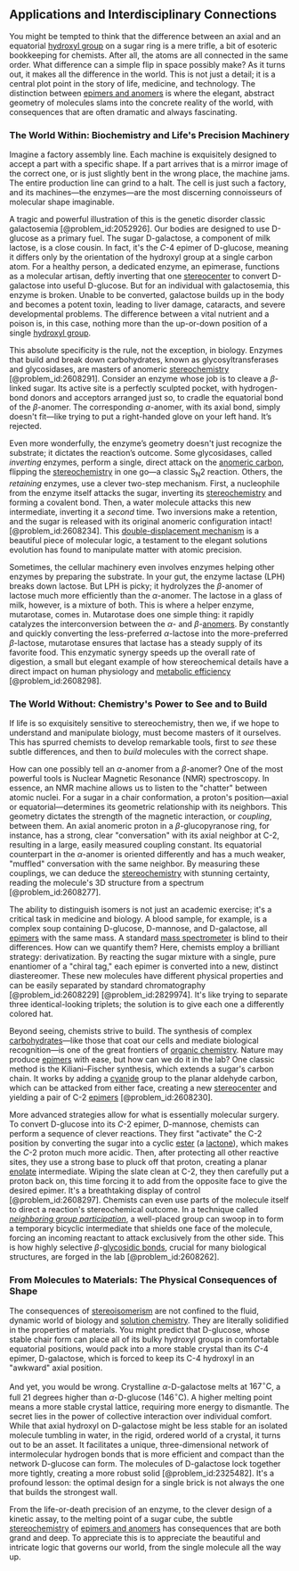 ## Applications and Interdisciplinary Connections

You might be tempted to think that the difference between an axial and an equatorial [hydroxyl group](@article_id:198168) on a sugar ring is a mere trifle, a bit of esoteric bookkeeping for chemists. After all, the atoms are all connected in the same order. What difference can a simple flip in space possibly make? As it turns out, it makes all the difference in the world. This is not just a detail; it is a central plot point in the story of life, medicine, and technology. The distinction between [epimers and anomers](@article_id:150216) is where the elegant, abstract geometry of molecules slams into the concrete reality of the world, with consequences that are often dramatic and always fascinating.

### The World Within: Biochemistry and Life's Precision Machinery

Imagine a factory assembly line. Each machine is exquisitely designed to accept a part with a specific shape. If a part arrives that is a mirror image of the correct one, or is just slightly bent in the wrong place, the machine jams. The entire production line can grind to a halt. The cell is just such a factory, and its machines—the enzymes—are the most discerning connoisseurs of molecular shape imaginable.

A tragic and powerful illustration of this is the genetic disorder classic galactosemia [@problem_id:2052926]. Our bodies are designed to use D-glucose as a primary fuel. The sugar D-galactose, a component of milk lactose, is a close cousin. In fact, it's the $C\text{-}4$ epimer of D-glucose, meaning it differs only by the orientation of the hydroxyl group at a single carbon atom. For a healthy person, a dedicated enzyme, an epimerase, functions as a molecular artisan, deftly inverting that one [stereocenter](@article_id:194279) to convert D-galactose into useful D-glucose. But for an individual with galactosemia, this enzyme is broken. Unable to be converted, galactose builds up in the body and becomes a potent toxin, leading to liver damage, cataracts, and severe developmental problems. The difference between a vital nutrient and a poison is, in this case, nothing more than the up-or-down position of a single [hydroxyl group](@article_id:198168).

This absolute specificity is the rule, not the exception, in biology. Enzymes that build and break down carbohydrates, known as glycosyltransferases and glycosidases, are masters of anomeric [stereochemistry](@article_id:165600) [@problem_id:2608291]. Consider an enzyme whose job is to cleave a $\beta$-linked sugar. Its active site is a perfectly sculpted pocket, with hydrogen-bond donors and acceptors arranged just so, to cradle the equatorial bond of the $\beta$-anomer. The corresponding $\alpha$-anomer, with its axial bond, simply doesn't fit—like trying to put a right-handed glove on your left hand. It’s rejected.

Even more wonderfully, the enzyme’s geometry doesn't just recognize the substrate; it dictates the reaction’s outcome. Some glycosidases, called *inverting* enzymes, perform a single, direct attack on the [anomeric carbon](@article_id:167381), flipping the [stereochemistry](@article_id:165600) in one go—a classic $\text{S}_\text{N}2$ reaction. Others, the *retaining* enzymes, use a clever two-step mechanism. First, a nucleophile from the enzyme itself attacks the sugar, inverting its [stereochemistry](@article_id:165600) and forming a covalent bond. Then, a water molecule attacks this new intermediate, inverting it a *second* time. Two inversions make a retention, and the sugar is released with its original anomeric configuration intact! [@problem_id:2608234]. This [double-displacement mechanism](@article_id:176392) is a beautiful piece of molecular logic, a testament to the elegant solutions evolution has found to manipulate matter with atomic precision.

Sometimes, the cellular machinery even involves enzymes helping other enzymes by preparing the substrate. In your gut, the enzyme lactase (LPH) breaks down lactose. But LPH is picky; it hydrolyzes the $\beta$-anomer of lactose much more efficiently than the $\alpha$-anomer. The lactose in a glass of milk, however, is a mixture of both. This is where a helper enzyme, mutarotase, comes in. Mutarotase does one simple thing: it rapidly catalyzes the interconversion between the $\alpha$- and $\beta$-[anomers](@article_id:165986). By constantly and quickly converting the less-preferred $\alpha$-lactose into the more-preferred $\beta$-lactose, mutarotase ensures that lactase has a steady supply of its favorite food. This enzymatic synergy speeds up the overall rate of digestion, a small but elegant example of how stereochemical details have a direct impact on human physiology and [metabolic efficiency](@article_id:276486) [@problem_id:2608298].

### The World Without: Chemistry's Power to See and to Build

If life is so exquisitely sensitive to stereochemistry, then we, if we hope to understand and manipulate biology, must become masters of it ourselves. This has spurred chemists to develop remarkable tools, first to *see* these subtle differences, and then to *build* molecules with the correct shape.

How can one possibly tell an $\alpha$-anomer from a $\beta$-anomer? One of the most powerful tools is Nuclear Magnetic Resonance (NMR) spectroscopy. In essence, an NMR machine allows us to listen to the "chatter" between atomic nuclei. For a sugar in a chair conformation, a proton's position—axial or equatorial—determines its geometric relationship with its neighbors. This geometry dictates the strength of the magnetic interaction, or *coupling*, between them. An axial anomeric proton in a $\beta$-glucopyranose ring, for instance, has a strong, clear "conversation" with its axial neighbor at C-2, resulting in a large, easily measured coupling constant. Its equatorial counterpart in the $\alpha$-anomer is oriented differently and has a much weaker, "muffled" conversation with the same neighbor. By measuring these couplings, we can deduce the [stereochemistry](@article_id:165600) with stunning certainty, reading the molecule's 3D structure from a spectrum [@problem_id:2608277].

The ability to distinguish isomers is not just an academic exercise; it's a critical task in medicine and biology. A blood sample, for example, is a complex soup containing D-glucose, D-mannose, and D-galactose, all [epimers](@article_id:167472) with the same mass. A standard [mass spectrometer](@article_id:273802) is blind to their differences. How can we quantify them? Here, chemists employ a brilliant strategy: derivatization. By reacting the sugar mixture with a single, pure enantiomer of a "chiral tag," each epimer is converted into a new, distinct diastereomer. These new molecules have different physical properties and can be easily separated by standard chromatography [@problem_id:2608229] [@problem_id:2829974]. It's like trying to separate three identical-looking triplets; the solution is to give each one a differently colored hat.

Beyond seeing, chemists strive to build. The synthesis of complex [carbohydrates](@article_id:145923)—like those that coat our cells and mediate biological recognition—is one of the great frontiers of [organic chemistry](@article_id:137239). Nature may produce [epimers](@article_id:167472) with ease, but how can we do it in the lab? One classic method is the Kiliani–Fischer synthesis, which extends a sugar's carbon chain. It works by adding a [cyanide](@article_id:153741) group to the planar aldehyde carbon, which can be attacked from either face, creating a new [stereocenter](@article_id:194279) and yielding a pair of C-2 [epimers](@article_id:167472) [@problem_id:2608230].

More advanced strategies allow for what is essentially molecular surgery. To convert D-glucose into its $C\text{-}2$ epimer, D-mannose, chemists can perform a sequence of clever reactions. They first "activate" the C-2 position by converting the sugar into a cyclic [ester](@article_id:187425) (a [lactone](@article_id:191778)), which makes the $C\text{-}2$ proton much more acidic. Then, after protecting all other reactive sites, they use a strong base to pluck off that proton, creating a planar [enolate](@article_id:185733) intermediate. Wiping the slate clean at C-2, they then carefully put a proton back on, this time forcing it to add from the opposite face to give the desired epimer. It's a breathtaking display of control [@problem_id:2608297]. Chemists can even use parts of the molecule itself to direct a reaction's stereochemical outcome. In a technique called *[neighboring group participation](@article_id:204130)*, a well-placed group can swoop in to form a temporary bicyclic intermediate that shields one face of the molecule, forcing an incoming reactant to attack exclusively from the other side. This is how highly selective $\beta$-[glycosidic bonds](@article_id:168521), crucial for many biological structures, are forged in the lab [@problem_id:2608262].

### From Molecules to Materials: The Physical Consequences of Shape

The consequences of [stereoisomerism](@article_id:154677) are not confined to the fluid, dynamic world of biology and [solution chemistry](@article_id:145685). They are literally solidified in the properties of materials. You might predict that D-glucose, whose stable chair form can place all of its bulky hydroxyl groups in comfortable equatorial positions, would pack into a more stable crystal than its $C\text{-}4$ epimer, D-galactose, which is forced to keep its C-4 hydroxyl in an "awkward" axial position.

And yet, you would be wrong. Crystalline $\alpha$-D-galactose melts at $167^{\circ}\text{C}$, a full 21 degrees higher than $\alpha$-D-glucose ($146^{\circ}\text{C}$). A higher melting point means a more stable crystal lattice, requiring more energy to dismantle. The secret lies in the power of collective interaction over individual comfort. While that axial hydroxyl on D-galactose might be less stable for an isolated molecule tumbling in water, in the rigid, ordered world of a crystal, it turns out to be an asset. It facilitates a unique, three-dimensional network of intermolecular hydrogen bonds that is more efficient and compact than the network D-glucose can form. The molecules of D-galactose lock together more tightly, creating a more robust solid [@problem_id:2325482]. It's a profound lesson: the optimal design for a single brick is not always the one that builds the strongest wall.

From the life-or-death precision of an enzyme, to the clever design of a kinetic assay, to the melting point of a sugar cube, the subtle [stereochemistry](@article_id:165600) of [epimers and anomers](@article_id:150216) has consequences that are both grand and deep. To appreciate this is to appreciate the beautiful and intricate logic that governs our world, from the single molecule all the way up.